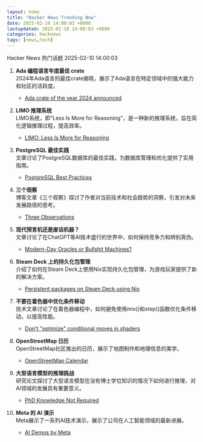 ```yaml
---
layout: home
title: "Hacker News Trending Now"
date: 2025-02-10 14:00:03 +0800
lastupdated: 2025-02-10 14:00:03 +0800
categories: hacknews
tags: [news,tech]
---
```

Hacker News 热门话题 2025-02-10 14:00:03

1. **Ada 编程语言年度最佳 crate**  
   2024年Ada语言的最佳crate揭晓，展示了Ada语言在特定领域中的强大能力和社区的活跃度。  
   - [Ada crate of the year 2024 announced][ada-crate]

2. **LIMO 推理系统**  
   LIMO系统，即“Less Is More for Reasoning”，是一种新的推理系统，旨在简化逻辑推理过程，提高效率。  
   - [LIMO: Less Is More for Reasoning][limo]

3. **PostgreSQL 最佳实践**  
   文章讨论了PostgreSQL数据库的最佳实践，为数据库管理和优化提供了实用指南。  
   - [PostgreSQL Best Practices][pg-best-practices]

4. **三个观察**  
   博客文章《三个观察》探讨了作者对当前技术和社会趋势的洞察，引发对未来发展路径的思考。  
   - [Three Observations][three-observations]

5. **现代预言机还是废话机器？**  
   文章讨论了在ChatGPT等AI技术盛行的世界中，如何保持竞争力和辨别真伪。  
   - [Modern-Day Oracles or Bullshit Machines?][modern-day-oracles]

6. **Steam Deck 上的持久化包管理**  
   介绍了如何在Steam Deck上使用Nix实现持久化包管理，为游戏玩家提供了新的解决方案。  
   - [Persistent packages on Steam Deck using Nix][persistent-packages]

7. **不要在着色器中优化条件移动**  
   技术文章讨论了在着色器编程中，如何避免使用mix()和step()函数优化条件移动，以提高性能。  
   - [Don't "optimize" conditional moves in shaders][dont-optimize]

8. **OpenStreetMap 日历**  
   OpenStreetMap社区推出的日历，展示了地图制作和地理信息的美学。  
   - [OpenStreetMap Calendar][osm-calendar]

9. **大型语言模型的推理挑战**  
   研究论文探讨了大型语言模型在没有博士学位知识的情况下如何进行推理，对AI领域的发展具有重要意义。  
   - [PhD Knowledge Not Required][phd-knowledge-not-required]

10. **Meta 的 AI 演示**  
    Meta展示了一系列AI技术演示，展示了公司在人工智能领域的最新进展。  
    - [AI Demos by Meta][ai-demos]

[ada-crate]: https://blog.adacore.com/ada-spark-crate-of-the-year-2024-winners-announced
[limo]: https://arxiv.org/abs/2502.03387
[pg-best-practices]: https://speakdatascience.com/postgresql-best-practices/
[three-observations]: https://blog.samaltman.com/three-observations
[modern-day-oracles]: https://thebullshitmachines.com
[persistent-packages]: https://chrastecky.dev/gaming/persistent-packages-on-steam-deck-using-nix
[dont-optimize]: https://iquilezles.org/articles/gpuconditionals/
[osm-calendar]: https://osmcal.org/
[phd-knowledge-not-required]: https://arxiv.org/abs/2502.01584
[ai-demos]: https://aidemos.meta.com/